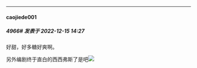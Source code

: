 

*****

####  caojiede001  
##### 4966#       发表于 2022-12-15 14:27

好甜，好多糖好爽啊。

另外编剧终于直白的西西弗斯了是吧<img src="https://static.saraba1st.com/image/smiley/face2017/067.png" referrerpolicy="no-referrer">

